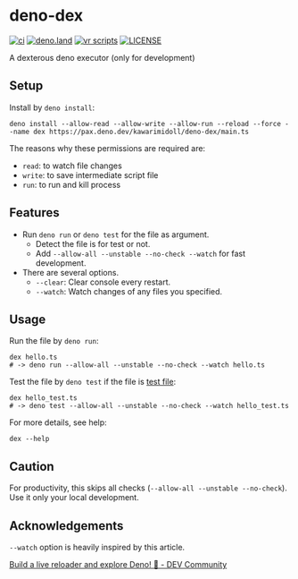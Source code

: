 # deno-dex

[![ci](https://github.com/kawarimidoll/deno-dex/workflows/ci/badge.svg)](.github/workflows/ci.yml)
[![deno.land](https://img.shields.io/badge/deno-%5E1.16.0-green?logo=deno)](https://deno.land)
[![vr scripts](https://badges.velociraptor.run/flat.svg)](https://velociraptor.run)
[![LICENSE](https://img.shields.io/badge/license-MIT-brightgreen)](LICENSE)

A dexterous deno executor (only for development)

## Setup

Install by `deno install`:

```
deno install --allow-read --allow-write --allow-run --reload --force --name dex https://pax.deno.dev/kawarimidoll/deno-dex/main.ts
```

The reasons why these permissions are required are:

- `read`: to watch file changes
- `write`: to save intermediate script file
- `run`: to run and kill process

## Features

- Run `deno run` or `deno test` for the file as argument.
  - Detect the file is for test or not.
  - Add `--allow-all --unstable --no-check --watch` for fast development.
- There are several options.
  - `--clear`: Clear console every restart.
  - `--watch`: Watch changes of any files you specified.

## Usage

Run the file by `deno run`:

```
dex hello.ts
# -> deno run --allow-all --unstable --no-check --watch hello.ts
```

Test the file by `deno test` if the file is [test file](https://deno.land/manual/testing#testing):

```
dex hello_test.ts
# -> deno test --allow-all --unstable --no-check --watch hello_test.ts
```

For more details, see help:

```
dex --help
```

## Caution

For productivity, this skips all checks (`--allow-all --unstable --no-check`).
Use it only your local development.

## Acknowledgements

`--watch` option is heavily inspired by this article.

[Build a live reloader and explore Deno! 🦕 - DEV Community](https://dev.to/otanriverdi/let-s-explore-deno-by-building-a-live-reloader-j47)
